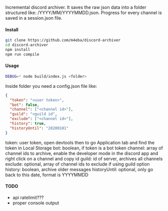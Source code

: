 Incremental discord archiver. It saves the raw json data into a folder structured like: <channel id>/YYYY/MM/YYYYMMDD.json. Progress for every channel is saved in a session.json file.

#### Install

```bash
git clone https://github.com/m4eba/discord-archiver
cd discord-archiver
npm install
npm run compile
```

#### Usage

```bash
DEBUG=* node build/index.js <folder>
```

Inside folder you need a config.json file like:

```json
{
  "token": "<user token>",
  "bot": false,
  "channel": ["<channel id>"],
  "guild": "<guild id",
  "exclude": ["<channel id>"],
  "history": true,
  "historyUntil": "20200101"
}
```

token: user token, open devtools then to go Application tab and find the token in Local Storage
bot: boolean, if token is a bot token
channel: array of channel ids to archive, enable the developer mode in the discord app and right click on a channel and copy id
guild: id of server, archives all channels
exclude: optional, array of channel ids to exclude if using guild option
history: boolean, archive older messages
historyUntil: optional, only go back to this date, format is YYYYMMDD

#### TODO

- api ratelimit???
- proper console output
